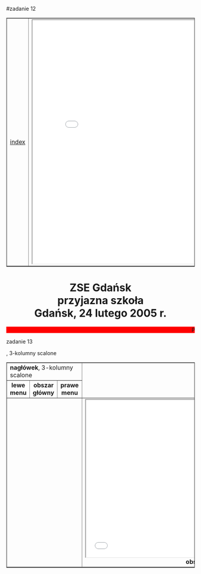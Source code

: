 #zadanie 12
<html>
<head>
<META HTTP-EQUIV="content-type" CONTENT="text/html; CHARSET=iso-8859-2">
</head>
<body>
<table width=95% border="1" align="center">
<tr>
<td width=18% align=center><a href="index.html" target="strony">index </a></td>
<td align=center><iframe width=650 height=650 name="strony" src="start.html" border="0"></iframe></td>
<td width=18% align=center><a href="start.html" target="strony">Start</a></td>
</tr>
</table>
</body>
</html>
<html>
<head>
<META HTTP-EQUIV="content-type" CONTENT="text/html; CHARSET=iso-8859-2">
</head>
<body>
<h1 align="center">ZSE Gdańsk<br>przyjazna szkoła<br>Gdańsk, 24 lutego 2005 r.</h1>
<marquee bgcolor="red">Pozdrowienia</marquee>
</body>
</html>
  
  
  
  <p>zadanie 13</p>
  
  
  <html>
<head>
<meta charset="utf-8">
</head>
<body>
<table width=65% border="1" align="center">
<tr>
<td colspan="3">
<b>nagłówek</b>, 3-kolumny scalone
</td>
</tr>
<tr>
<td width=18% align="center">
<b>lewe menu</b>
</td>
<td align=center>
<b>obszar główny</b>
</td>
<td width=18% align="center">
<b>prawe menu</b>
</td>
</tr>
<tr>
<td colspan="3">
<b><td align=center>
<iframe width=650 height=420 name="obszar_glowny" src="glowny_twoje_nazwisk.html" border="0"></iframe scrolling="no">
<b>obszar główny</b>
</td></b>, 3-kolumny scalone
</td>
</tr>
</table>
</body>
</html>
